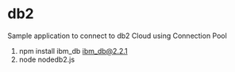 # db2

Sample application to connect to db2 Cloud using Connection Pool

1. npm install ibm_db
ibm_db@2.2.1 
2. node nodedb2.js
